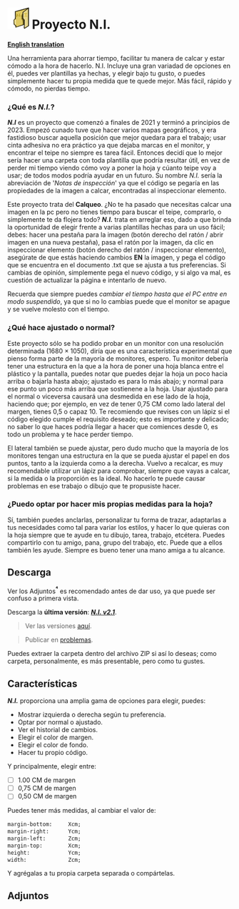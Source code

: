 # <img src="https://github.com/Dungoler/N.I.-Project/blob/main/Library/N.I%20Img/Me%20when%20no%20graphic%20designer.png" width="48" height="48"/> **Proyecto N.I.**
**[English translation](https://github.com/Dungoler/N.I.-Project)**

Una herramienta para ahorrar tiempo, facilitar tu manera de calcar y estar cómodo a la hora de hacerlo. N.I. Incluye una gran variadad de opciones en él, puedes ver plantillas ya hechas, y elegir bajo tu gusto, o puedes simplemente hacer tu propia medida que te quede mejor. Más fácil, rápido y cómodo, no pierdas tiempo.

### ¿Qué es _N.I._?
***N.I*** es un proyecto que comenzó a finales de 2021 y terminó a principios de 2023. Empezó cunado tuve que hacer varios mapas geográficos, y era fastidioso buscar aquella posición que mejor quedara para el trabajo; usar cinta adhesiva no era práctico ya que dejaba marcas en el monitor, y encontrar el teipe no siempre es tarea fácil. Entonces decidí que lo mejor sería hacer una carpeta con toda plantilla que podría resultar útil, en vez de perder mi tiempo viendo cómo voy a poner la hoja y cúanto teipe voy a usar; de todos modos podría ayudar en un futuro. Su nombre _N.I._ sería la abreviación de '_Notas de inspección_' ya que el código se pegaría en las propiedades de la imagen a calcar, encontradas al inspeccionar elemento.

Este proyecto trata del **Calqueo**. ¿No te ha pasado que necesitas calcar una imagen en la pc pero no tienes tiempo para buscar el teipe, comprarlo, o simplemente te da flojera todo? ***N.I.*** trata en arreglar eso, dado a que brinda la oportunidad de elegir frente a varias plantillas hechas para un uso fácil; debes: hacer una pestaña para la imagen (botón derecho del ratón / abrir imagen en una nueva pestaña), pasa el ratón por la imagen, da clic en inspeccionar elemento (botón derecho del ratón / inspeccionar elemento), asegúrate de que estás haciendo cambios **EN** la imagen, y pega el código que se encuentra en el documento .txt que se ajusta a tus preferencias. Si cambias de opinión, simplemente pega el nuevo código, y si algo va mal, es cuestión de actualizar la página e intentarlo de nuevo.

Recuerda que siempre puedes *cambiar el tiempo hasta que el PC entre en modo suspendido*, ya que si no lo cambias puede que el monitor se apague y se vuelve molesto con el tiempo.

### ¿Qué hace ajustado o normal?
Este proyecto sólo se ha podido probar en un monitor con una resolución determinada (1680 × 1050), diría que es una característica experimental que pienso forma parte de la mayoría de monitores, espero. Tu monitor debería tener una estructura en la que a la hora de poner una hoja blanca entre el plástico y la pantalla, puedes notar que puedes dejar la hoja un poco hacia arriba o bajarla hasta abajo; ajustado es para lo más abajo; y normal para ese punto un poco más arriba que sostienene a la hoja. Usar ajustado para el normal o viceversa causará una desmedida en ese lado de la hoja, haciendo que; por ejemplo, en vez de tener 0,75 CM como lado lateral del margen, tienes 0,5 o capaz 10. Te recomiendo que revises con un lápiz si el código elegido cumple el requisito deseado; esto es importante y delicado; no saber lo que haces podría llegar a hacer que comiences desde 0, es todo un problema y te hace perder tiempo.

El lateral también se puede ajustar, pero dudo mucho que la mayoría de los monitores tengan una estructura en la que se pueda ajustar el papel en dos puntos, tanto a la izquierda como a la derecha. Vuelvo a recalcar, es muy recomendable utilizar un lápiz para comprobar, siempre que vayas a calcar, si la medida o la proporción es la ideal. No hacerlo te puede causar problemas en ese trabajo o dibujo que te propusiste hacer.
### ¿Puedo optar por hacer mis propias medidas para la hoja?
Sí, también puedes anclarlas, personalizar tu forma de trazar, adaptarlas a tus necesidades como tal para variar los estilos, y hacer lo que quieras con la hoja siempre que te ayude en tu dibujo, tarea, trabajo, etcétera. Puedes compartirlo con tu amigo, pana, grupo del trabajo, etc. Puede que a ellos también les ayude. Siempre es bueno tener una mano amiga a tu alcance.
## Descarga
Ver los Adjuntos<sup>**⁴**</sup> es recomendado antes de dar uso, ya que puede ser confuso a primera vista.

Descarga la **última versión**: ***[N.I. v2.1](https://github.com/Dungoler/N.I.-Project/releases/tag/v2.1)***.
>  Ver las versiones [aquí](https://github.com/Dungoler/N.I.-Project/tags).

>  Publicar en [problemas](https://github.com/Dungoler/N.I.-Project/issues).

Puedes extraer la carpeta dentro del archivo ZIP si así lo deseas; como carpeta, personalmente, es más presentable, pero como tu gustes.
## Características
***N.I.*** proporciona una amplia gama de opciones para elegir, puedes:

- Mostrar izquierda o derecha según tu preferencia.
- Optar por normal o ajustado.
- Ver el historial de cambios.
- Elegir el color de margen.
- Elegir el color de fondo.
- Hacer tu propio código.

Y principalmente, elegir entre:

- [ ] 1.00 CM de margen
- [ ] 0,75 CM de margen
- [ ] 0,50 CM de margen

Puedes tener más medidas, al cambiar el valor de:
```
margin-bottom:     Xcm;
margin-right:      Ycm;
margin-left:       Zcm;
margin-top:        Xcm;
height:            Ycm;
width:             Zcm;
```
Y agrégalas a tu propia carpeta separada o compártelas.
## Adjuntos
